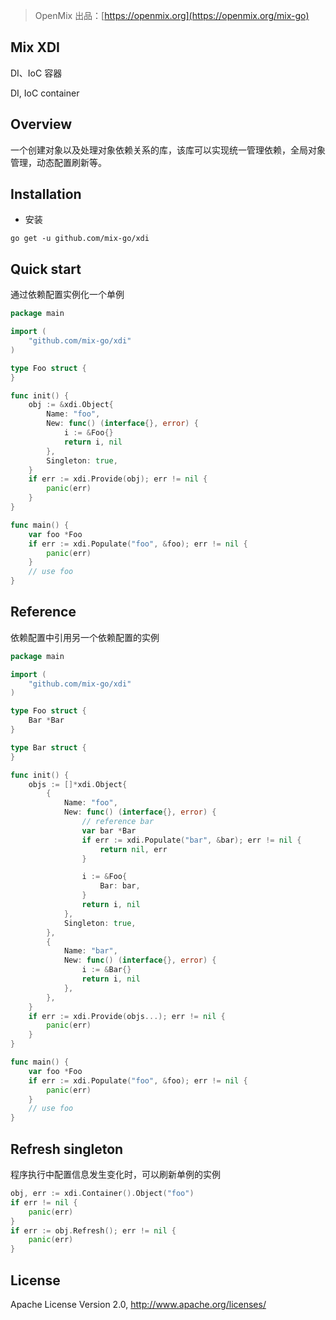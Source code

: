 > OpenMix 出品：[https://openmix.org](https://openmix.org/mix-go)

## Mix XDI

DI、IoC 容器

DI, IoC container

## Overview

一个创建对象以及处理对象依赖关系的库，该库可以实现统一管理依赖，全局对象管理，动态配置刷新等。

## Installation

- 安装

```
go get -u github.com/mix-go/xdi
```

## Quick start

通过依赖配置实例化一个单例

```go
package main

import (
    "github.com/mix-go/xdi"
)

type Foo struct {
}

func init() {
    obj := &xdi.Object{
        Name: "foo",
        New: func() (interface{}, error) {
            i := &Foo{}
            return i, nil
        },
        Singleton: true,
    }
    if err := xdi.Provide(obj); err != nil {
        panic(err)
    }
}

func main() {
    var foo *Foo
    if err := xdi.Populate("foo", &foo); err != nil {
        panic(err)
    }
    // use foo
}
```

## Reference

依赖配置中引用另一个依赖配置的实例

```go
package main

import (
    "github.com/mix-go/xdi"
)

type Foo struct {
    Bar *Bar
}

type Bar struct {
}

func init() {
    objs := []*xdi.Object{
        {
            Name: "foo",
            New: func() (interface{}, error) {
                // reference bar
                var bar *Bar
                if err := xdi.Populate("bar", &bar); err != nil {
                    return nil, err
                }

                i := &Foo{
                    Bar: bar,
                }
                return i, nil
            },
            Singleton: true,
        },
        {
            Name: "bar",
            New: func() (interface{}, error) {
                i := &Bar{}
                return i, nil
            },
        },
    }
    if err := xdi.Provide(objs...); err != nil {
        panic(err)
    }
}

func main() {
    var foo *Foo
    if err := xdi.Populate("foo", &foo); err != nil {
        panic(err)
    }
    // use foo
}
```

## Refresh singleton

程序执行中配置信息发生变化时，可以刷新单例的实例

```go
obj, err := xdi.Container().Object("foo")
if err != nil {
    panic(err)
}
if err := obj.Refresh(); err != nil {
    panic(err)
}
```

## License

Apache License Version 2.0, http://www.apache.org/licenses/
